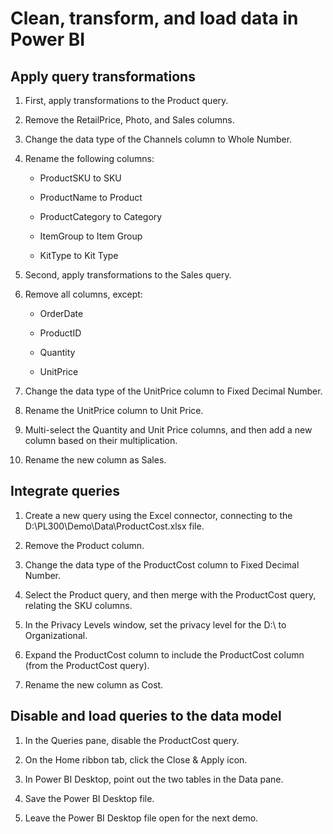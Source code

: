 # Clean, transform, and load data in Power BI

## Apply query transformations

1. First, apply transformations to the Product query.

1. Remove the RetailPrice, Photo, and Sales columns.

1. Change the data type of the Channels column to Whole Number.

1. Rename the following columns:

    - ProductSKU to SKU

    - ProductName to Product

    - ProductCategory to Category

    - ItemGroup to Item Group

    - KitType to Kit Type

1. Second, apply transformations to the Sales query.

1. Remove all columns, except:

    - OrderDate

    - ProductID

    - Quantity

    - UnitPrice

1. Change the data type of the UnitPrice column to Fixed Decimal Number.

1. Rename the UnitPrice column to Unit Price.

1. Multi-select the Quantity and Unit Price columns, and then add a new column based on their multiplication.

1. Rename the new column as Sales.

## Integrate queries

1. Create a new query using the Excel connector, connecting to the D:\PL300\Demo\Data\ProductCost.xlsx file.

1. Remove the Product column.

1. Change the data type of the ProductCost column to Fixed Decimal Number.

1. Select the Product query, and then merge with the ProductCost query, relating the SKU columns.

1. In the Privacy Levels window, set the privacy level for the D:\ to Organizational.

1. Expand the ProductCost column to include the ProductCost column (from the ProductCost query).

1. Rename the new column as Cost.

## Disable and load queries to the data model

1. In the Queries pane, disable the ProductCost query.

1. On the Home ribbon tab, click the Close & Apply icon.

1. In Power BI Desktop, point out the two tables in the Data pane.

1. Save the Power BI Desktop file.

1. Leave the Power BI Desktop file open for the next demo.
